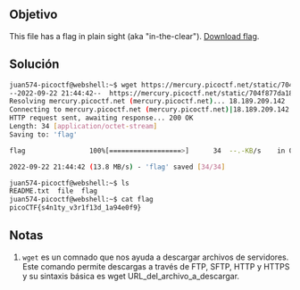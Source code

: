 ## Objetivo
This file has a flag in plain sight (aka "in-the-clear").
[Download flag](https://mercury.picoctf.net/static/704f877da185904ec3992e7255a15c6c/flag).

## Solución
``` bash
juan574-picoctf@webshell:~$ wget https://mercury.picoctf.net/static/704f877da185904ec3992e7255a15c6c/flag
--2022-09-22 21:44:42--  https://mercury.picoctf.net/static/704f877da185904ec3992e7255a15c6c/flag
Resolving mercury.picoctf.net (mercury.picoctf.net)... 18.189.209.142
Connecting to mercury.picoctf.net (mercury.picoctf.net)|18.189.209.142|:443... connected.
HTTP request sent, awaiting response... 200 OK
Length: 34 [application/octet-stream]
Saving to: 'flag'

flag                100%[==================>]      34  --.-KB/s    in 0s      

2022-09-22 21:44:42 (13.8 MB/s) - 'flag' saved [34/34]

juan574-picoctf@webshell:~$ ls
README.txt  file  flag
juan574-picoctf@webshell:~$ cat flag
picoCTF{s4n1ty_v3r1f13d_1a94e0f9}
```

## Notas
1. `wget` es un comnado que nos ayuda a descargar archivos de servidores. Este comando permite descargas a través de FTP, SFTP, HTTP y HTTPS y su sintaxis básica es wget URL_del_archivo_a_descargar.